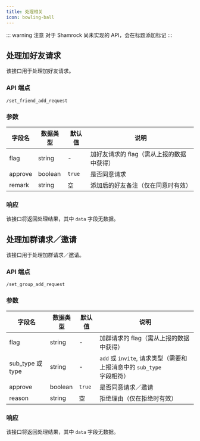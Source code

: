 ```yaml
---
title: 处理相关
icon: bowling-ball
---
```


::: warning 注意
对于 Shamrock 尚未实现的 API，会在标题添加标记 <Badge text="未实现" type="danger" vertical="baseline" />
:::

## 处理加好友请求 <Badge text="未实现" type="danger" />

该接口用于处理加好友请求。

### API 端点

`/set_friend_add_request`

### 参数

| 字段名  | 数据类型 | 默认值 | 说明                                      |
| ------- | -------- | ------ | ----------------------------------------- |
| flag    | string   | -      | 加好友请求的 flag（需从上报的数据中获得） |
| approve | boolean  | `true` | 是否同意请求                              |
| remark  | string   | 空     | 添加后的好友备注（仅在同意时有效）        |

### 响应

该接口将返回处理结果，其中 `data` 字段无数据。

## 处理加群请求／邀请 <Badge text="未实现" type="danger" />

该接口用于处理加群请求／邀请。

### API 端点

`/set_group_add_request`

### 参数

| 字段名           | 数据类型 | 默认值 | 说明                                                                  |
| ---------------- | -------- | ------ | --------------------------------------------------------------------- |
| flag             | string   | -      | 加群请求的 flag（需从上报的数据中获得）                               |
| sub_type 或 type | string   | -      | `add` 或 `invite`, 请求类型（需要和上报消息中的 `sub_type` 字段相符） |
| approve          | boolean  | `true` | 是否同意请求／邀请                                                    |
| reason           | string   | 空     | 拒绝理由（仅在拒绝时有效）                                            |

### 响应

该接口将返回处理结果，其中 `data` 字段无数据。
